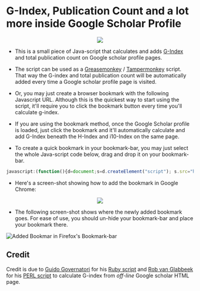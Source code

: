 # G-Index, Publication Count and a lot more inside Google Scholar Profile

<p align="center">
  <img src="https://raw.github.com/gsbabil/google-scholar-gindex/master/screenshots/gindex-total-count-screenshot-2.png"/>
</p>

- This is a small piece of Java-script that calculates and adds
[G-Index](http://en.wikipedia.org/wiki/G-index) and total publication count on
Google scholar profile pages.

- The script can be used as
a [Greasemonkey](http://en.wikipedia.org/wiki/Greasemonkey)
/ [Tampermonkey](https://chrome.google.com/webstore/detail/tampermonkey/dhdgffkkebhmkfjojejmpbldmpobfkfo?hl=en)
script. That way the G-index and total publication count  will be
automatically added every time a Google scholar profile page is visited.

- Or, you may just create a browser bookmark with the following Javascript URL.
Although this is the quickest way to start using the script, it'll require you
to click the bookmark button every time you'll calculate g-index.

- If you are using the bookmark method, once the Google Scholar profile is
loaded, just click the bookmark and it'll automatically calculate and add
G-Index beneath the H-Index and i10-Index on the same page.

- To create a quick bookmark in your bookmark-bar, you may just select the
whole Java-script code below, drag and drop it on your bookmark-bar.

```javascript
javascript:(function(){d=document;s=d.createElement("script"); s.src="https://raw.github.com/gsbabil/Google-Scholar-Gindex/master/Google_Scholar_G-Index.user.js?_"+new Date().getTime(); d.getElementsByTagName("head")[0].appendChild(s);})();
```

 - Here's a screen-shot showing how to add the bookmark in Google Chrome:

<p align="center">
  <img src="https://raw.github.com/gsbabil/google-scholar-gindex/master/screenshots/bookmark-screenshot-chrome.png"/>
</p>

- The following screen-shot shows where the newly added bookmark goes. For ease
of use, you should un-hide your bookmark-bar and place your bookmark there.

![Added Bookmar in Firefox's
Bookmark-bar](https://raw.github.com/gsbabil/google-scholar-gindex/master/screenshots/bookmark-bar-screenshot-firefox.png)


## Credit

Credit is due to [Guido Governatori](http://www.governatori.net/) for his [Ruby
script](http://www.governatori.net/gindex.rb) and [Rob van
Glabbeek](http://www.cse.unsw.edu.au/~rvg) for his [PERL
script](http://www.cse.unsw.edu.au/~rvg/gindix.zip) to calculate G-index from
_off-line_ Google scholar HTML page.
